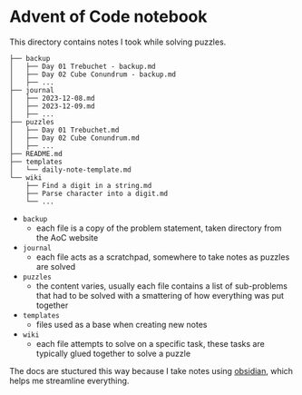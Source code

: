 # Advent of Code notebook

This directory contains notes I took while solving puzzles.

```text
├── backup
│   ├── Day 01 Trebuchet - backup.md
│   ├── Day 02 Cube Conundrum - backup.md
│   ├── ...
├── journal
│   ├── 2023-12-08.md
│   ├── 2023-12-09.md
│   ├── ...
├── puzzles
│   ├── Day 01 Trebuchet.md
│   ├── Day 02 Cube Conundrum.md
│   ├── ...
├── README.md
├── templates
│   └── daily-note-template.md
└── wiki
    ├── Find a digit in a string.md
    ├── Parse character into a digit.md
    └── ...
```

- `backup`
	- each file is a copy of the problem statement, taken directory from the AoC website
- `journal` 
	- each file acts as a scratchpad, somewhere to take notes as puzzles are solved
- `puzzles` 
	- the content varies, usually each file contains a list of sub-problems that had to be solved with a smattering of how everything was put together
- `templates`
	- files used as a base when creating new notes
- `wiki`
	- each file attempts to solve on a specific task, these tasks are typically glued together to solve a puzzle

The docs are stuctured this way because I take notes using [obsidian](https://obsidian.md/), which helps me streamline everything.
